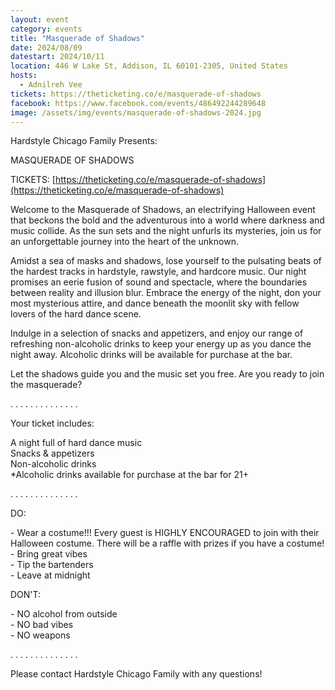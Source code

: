 ```yaml
---
layout: event
category: events
title: "Masquerade of Shadows"
date: 2024/08/09
datestart: 2024/10/11
location: 446 W Lake St, Addison, IL 60101-2305, United States
hosts:
  - Adnilreh Vee
tickets: https://theticketing.co/e/masquerade-of-shadows
facebook: https://www.facebook.com/events/486492244289648
image: /assets/img/events/masquerade-of-shadows-2024.jpg
---
```


Hardstyle Chicago Family Presents:

MASQUERADE OF SHADOWS

TICKETS: [https://theticketing.co/e/masquerade-of-shadows](https://theticketing.co/e/masquerade-of-shadows)

  

Welcome to the Masquerade of Shadows, an electrifying Halloween event that beckons the bold and the adventurous into a world where darkness and music collide. As the sun sets and the night unfurls its mysteries, join us for an unforgettable journey into the heart of the unknown.

Amidst a sea of masks and shadows, lose yourself to the pulsating beats of the hardest tracks in hardstyle, rawstyle, and hardcore music. Our night promises an eerie fusion of sound and spectacle, where the boundaries between reality and illusion blur. Embrace the energy of the night, don your most mysterious attire, and dance beneath the moonlit sky with fellow lovers of the hard dance scene.

Indulge in a selection of snacks and appetizers, and enjoy our range of refreshing non-alcoholic drinks to keep your energy up as you dance the night away. Alcoholic drinks will be available for purchase at the bar.

Let the shadows guide you and the music set you free. Are you ready to join the masquerade?

. . . . . . . . . . . . . .

  

Your ticket includes:

A night full of hard dance music  
Snacks & appetizers  
Non-alcoholic drinks  
\*Alcoholic drinks available for purchase at the bar for 21+

. . . . . . . . . . . . . .

  

DO:

\- Wear a costume!!! Every guest is HIGHLY ENCOURAGED to join with their Halloween costume. There will be a raffle with prizes if you have a costume!  
\- Bring great vibes  
\- Tip the bartenders  
\- Leave at midnight

  

DON'T:

\- NO alcohol from outside  
\- NO bad vibes  
\- NO weapons

  

. . . . . . . . . . . . . .

Please contact Hardstyle Chicago Family with any questions!